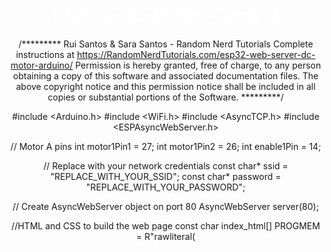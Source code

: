 # ESP32-DC-Motor-Control
/*********
  Rui Santos & Sara Santos - Random Nerd Tutorials
  Complete instructions at https://RandomNerdTutorials.com/esp32-web-server-dc-motor-arduino/
  Permission is hereby granted, free of charge, to any person obtaining a copy of this software and associated documentation files.
  The above copyright notice and this permission notice shall be included in all copies or substantial portions of the Software.
*********/

#include <Arduino.h>
#include <WiFi.h>
#include <AsyncTCP.h>
#include <ESPAsyncWebServer.h>

// Motor A pins
int motor1Pin1 = 27; 
int motor1Pin2 = 26; 
int enable1Pin = 14; 

// Replace with your network credentials
const char* ssid = "REPLACE_WITH_YOUR_SSID";
const char* password = "REPLACE_WITH_YOUR_PASSWORD";

// Create AsyncWebServer object on port 80
AsyncWebServer server(80);

//HTML and CSS to build the web page
const char index_html[] PROGMEM = R"rawliteral(
  <!DOCTYPE html>
  <html>
    <head>
      <title>ESP IOT DASHBOARD</title>
      <meta name="viewport" content="width=device-width, initial-scale=1">
      <link rel="stylesheet" type="text/css" href="style.css">
      <link rel="icon" type="image/png" href="favicon.png">
      <script src="https://kit.fontawesome.com/0294e3a09e.js" crossorigin="anonymous"></script>
      <style>
      html {
      font-family: Arial, Helvetica, sans-serif;
      text-align: center;
      }
      h1 {
          font-size: 1.8rem;
          color: white;
      }

      .topnav {
          overflow: hidden;
          background-color: #0A1128;
      }
      body {
          margin: 0;
      }
      .content {
          padding: 50px;
      }
      .card-grid {
          max-width: 800px;
          margin: 0 auto;
          display: grid;
          grid-gap: 2rem;
          grid-template-columns: repeat(auto-fit, minmax(200px, 1fr));
      }
      .card {
          background-color: white;
          box-shadow: 2px 2px 12px 1px rgba(140,140,140,.5);
      }
      .card-title {
          font-size: 1.2rem;
          font-weight: bold;
          color: #034078
      }
      .state {
          font-size: 1.2rem;
          color:#1282A2;
      }
      button {
          border: none;
          color: #FEFCFB;
          padding: 15px 32px;
          text-align: center;
          font-size: 16px;
          width: 150px;
          border-radius: 4px;
          transition-duration: 0.4s;
      }
      .button-on {
          background-color:#034078;
      }
      .button-on:hover {
          background-color: #1282A2;
      }
      .button-off {
          background-color:#858585;
      }
      .button-off:hover {
          background-color: #252524;
      }
      .button-stop {
          background-color:#5e0f0f;
          width: 100%;
      }
      .button-stop:hover {
          background-color: #9b332c;
      }
      </style>
    </head>
    <body>
      <div class="topnav">
        <h1>CONTROL DC MOTOR</h1>
      </div>
      <div class="content">
        <div class="card-grid">
          <div class="card">
            <p class="card-title"><i class="fa-solid fa-gear"></i> DC Motor A</p>
            <p>
              <a href="forward"><button class="button-on"><i class="fa-solid fa-arrow-up"></i> FORWARD</button></a>
              <a href="backward"><button class="button-off"><i class="fa-solid fa-arrow-down"></i> BACKWARD</button></a>
            </p>
            <p>
              <a href="stop"><button class="button-stop"><i class="fa-solid fa-stop"></i> STOP</button></a>
            </p>
          </div>
        </div>
      </div>
    </body>
</html>
)rawliteral";

void initWiFi() {
  WiFi.mode(WIFI_STA);
  WiFi.begin(ssid, password);
  Serial.println("Connecting to WiFi ..");
  while (WiFi.status() != WL_CONNECTED) {
    Serial.print('.');
    delay(1000);
  }
  Serial.println(WiFi.localIP());
}

void moveForward(){
  Serial.println("Moving Forward");
  digitalWrite(enable1Pin, HIGH);
  digitalWrite(motor1Pin1, LOW);
  digitalWrite(motor1Pin2, HIGH);
}

void moveBackward(){
  Serial.println("Moving Backward");
  digitalWrite(enable1Pin, HIGH);
  digitalWrite(motor1Pin1, HIGH);
  digitalWrite(motor1Pin2, LOW);
}

void stopMotor(){
  Serial.print("Motor Stopped");
  digitalWrite(enable1Pin, LOW);
  digitalWrite(motor1Pin1, LOW);
  digitalWrite(motor1Pin2, LOW);
}


void setup() {
  Serial.begin(115200);

  // Set motor pins as outputs
  pinMode(motor1Pin1, OUTPUT);
  pinMode(motor1Pin2, OUTPUT);
  pinMode(enable1Pin, OUTPUT);

  initWiFi();

  server.on("/", HTTP_GET, [](AsyncWebServerRequest *request){
    request->send(200, "text/html", index_html);
  });

  server.on("/forward", HTTP_GET, [](AsyncWebServerRequest *request) {
    moveForward();
    request->send(200, "text/html", index_html);
  }); 

  server.on("/backward", HTTP_GET, [](AsyncWebServerRequest *request) {
    moveBackward();
    request->send(200, "text/html", index_html);
  });

  // Route to set GPIO state to LOW (inverted logic for ESP8266)
  server.on("/stop", HTTP_GET, [](AsyncWebServerRequest *request) {
    stopMotor();
    request->send(200, "text/html", index_html);
  });

  server.begin();
}

void loop() {
  
}
